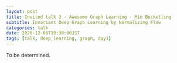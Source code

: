 ```yaml
---
layout: post
title: Invited talk 3 - Awesome Graph Learning - Min Bucketling
subtitle: Invariant Deep Graph Learning by Normalizing Flow
categories: talk
date: 2020-12-06T10:30:00JST
tags: [talk, deep_learning, graph, day1]
---
```


To be determined.
